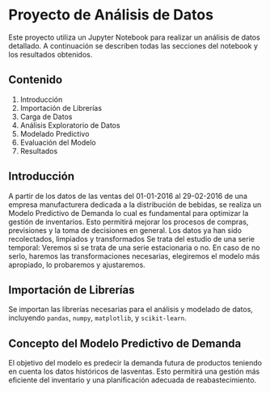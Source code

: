 # Proyecto de Análisis de Datos

Este proyecto utiliza un Jupyter Notebook para realizar un análisis de datos detallado. A continuación se describen todas las secciones del notebook y los resultados obtenidos.

## Contenido

1. Introducción
2. Importación de Librerías
3. Carga de Datos
4. Análisis Exploratorio de Datos
5. Modelado Predictivo
6. Evaluación del Modelo
7. Resultados

## Introducción

A partir de los datos de las ventas del 01-01-2016 al 29-02-2016 de una empresa manufacturera dedicada a la distribución de bebidas, se realiza un Modelo Predictivo de Demanda lo cual es fundamental para optimizar la gestión de inventarios.
Esto permitirá mejorar los procesos de compras, previsiones y la toma de decisiones en general.
Los datos ya han sido recolectados, limpiados y transformados Se trata del estudio de una serie temporal: Veremos si se trata de una serie estacionaria o no. En caso de no serlo, haremos las transformaciones necesarias, elegiremos el modelo más apropiado, lo probaremos y ajustaremos.

## Importación de Librerías

Se importan las librerías necesarias para el análisis y modelado de datos, incluyendo `pandas`, `numpy`, `matplotlib`, y `scikit-learn`.

## Concepto del Modelo Predictivo de Demanda
El objetivo del modelo es predecir la demanda futura de productos teniendo en cuenta los datos históricos de lasventas.
Esto permitirá una gestión más eficiente del inventario y una planificación adecuada de reabastecimiento.


